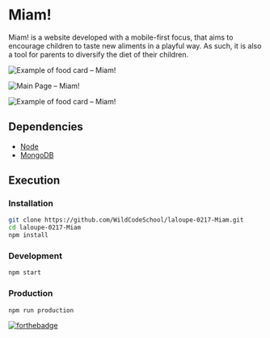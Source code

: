 # Miam!

Miam! is a website developed with a mobile-first focus, that aims to encourage children to taste new aliments in a playful way.
As such, it is also a tool for parents to diversify the diet of their children.

![](https://image.noelshack.com/fichiers/2017/27/1/1499074845-miam-website.jpg "Example of food card – Miam!")

![](https://image.noelshack.com/fichiers/2017/27/1/1499074349-capture-d-ecran-2017-07-03-a-11-31-30.png "Main Page – Miam!")

![](https://image.noelshack.com/fichiers/2017/27/1/1499074355-capture-d-ecran-2017-07-03-a-11-31-18.png "Example of food card – Miam!")

## Dependencies

-   [Node](https://doc.ubuntu-fr.org/nodejs#depuis_un_ppa)
-   [MongoDB](https://doc.ubuntu-fr.org/mongodb#installation)

## Execution

### Installation

```bash
git clone https://github.com/WildCodeSchool/laloupe-0217-Miam.git
cd laloupe-0217-Miam
npm install
```

### Development

```bash
npm start
```

### Production

```bash
npm run production
```

[![forthebadge](http://forthebadge.com/images/badges/built-with-love.svg)](http://forthebadge.com)

